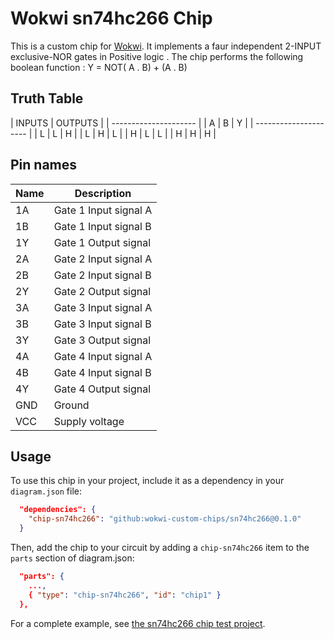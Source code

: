 # Wokwi sn74hc266 Chip

This is a custom chip for [Wokwi](https://wokwi.com/). It implements a  faur independent 2-INPUT exclusive-NOR gates in Positive logic . The chip performs the following boolean function :  Y = NOT( A . B) + (A . B) 
## Truth Table 
| INPUTS     | OUTPUTS  |
| --------------------- |
|   A  |  B  |     Y    |
| --------------------- |
|   L  |  L  |     H    |
|   L  |  H  |     L    |
|   H  |  L  |     L    | 
|   H  |  H  |     H    | 


## Pin names

| Name  | Description              |
| ----  | ------------------------ |
| 1A    | Gate 1 Input signal  A   |
| 1B    | Gate 1 Input signal  B   |
| 1Y    | Gate 1 Output signal     |
| 2A    | Gate 2 Input signal  A   |
| 2B    | Gate 2 Input signal  B   |
| 2Y    | Gate 2 Output signal     |
| 3A    | Gate 3 Input signal  A   |
| 3B    | Gate 3 Input signal  B   |
| 3Y    | Gate 3 Output signal     |
| 4A    | Gate 4 Input signal  A   |
| 4B    | Gate 4 Input signal  B   |
| 4Y    | Gate 4 Output signal     |
| GND   | Ground                   |
| VCC   | Supply voltage           |

## Usage

To use this chip in your project, include it as a dependency in your `diagram.json` file:

```json
  "dependencies": {
    "chip-sn74hc266": "github:wokwi-custom-chips/sn74hc266@0.1.0"
  }
```

Then, add the chip to your circuit by adding a `chip-sn74hc266` item to the `parts` section of diagram.json:

```json
  "parts": {
    ...,
    { "type": "chip-sn74hc266", "id": "chip1" }
  },
```

For a complete example, see [the sn74hc266 chip test project](https://wokwi.com/projects/398979524422866945).
